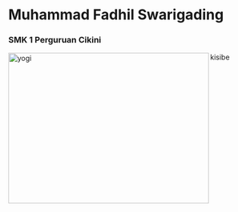 <h1 align="left">Muhammad Fadhil Swarigading</h1>
<h3 align="left">SMK 1 Perguruan Cikini</h3>
<img align="left" alt="yogi" width="400" height="300" src="https://media.tenor.com/3575Me7Lw2UAAAAd/meme-lang.gif">

<p align="left">
  kisibe
</p>
